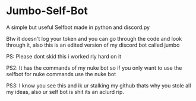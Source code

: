 # Jumbo-Self-Bot
A simple but useful Selfbot made in python and discord.py

Btw it doesn't log your token and you can go through the code and look through it, also this is an edited version of my discord bot called jumbo

PS: Please dont skid this i worked rly hard on it 

PS2: It has the commands of my nuke bot so if you only want to use the selfbot for nuke commands use the nuke bot 

PS3: I know you see this and ik ur stalking my github thats why you stole all my ideas, also ur self bot is shit its an aclurd rip.
